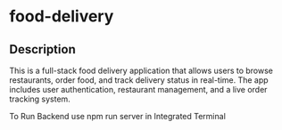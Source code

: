 # food-delivery

## Description
This is a full-stack food delivery application that allows users to browse restaurants, order food, and track delivery status in real-time. The app includes user authentication, restaurant management, and a live order tracking system.


To Run Backend use npm run server in Integrated Terminal

